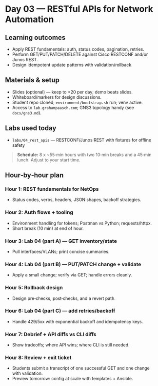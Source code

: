 # Day 03 — RESTful APIs for Network Automation

## Learning outcomes
- Apply REST fundamentals: auth, status codes, pagination, retries.
- Perform GET/PUT/PATCH/DELETE against Cisco RESTCONF and/or Junos REST.
- Design idempotent update patterns with validation/rollback.

## Materials & setup
- Slides (optional) — keep to <20 per day; demo beats slides.
- Whiteboard/markers for design discussions.
- Student repo cloned; `environment/bootstrap.sh` run; venv active.
- Access to `lab.grahampaasch.com`; GNS3 topology handy (see `docs/gns3.md`).

## Labs used today
- `labs/04_rest_apis` — RESTCONF/Junos REST with fixtures for offline safety

> **Schedule:** 8 x ~55‑min hours with two 10‑min breaks and a 45‑min lunch. Adjust to your start time.

## Hour‑by‑hour plan

### Hour 1: REST fundamentals for NetOps
- Status codes, verbs, headers, JSON shapes, backoff strategies.

### Hour 2: Auth flows + tooling
- Environment handling for tokens; Postman vs Python; requests/httpx.
- Short break (10 min) at end of hour.

### Hour 3: Lab 04 (part A) — GET inventory/state
- Pull interfaces/VLANs; print concise summaries.

### Hour 4: Lab 04 (part B) — PUT/PATCH change + validate
- Apply a small change; verify via GET; handle errors cleanly.

### Hour 5: Rollback design
- Design pre‑checks, post‑checks, and a revert path.

### Hour 6: Lab 04 (part C) — add retries/backoff
- Handle 429/5xx with exponential backoff and idempotency keys.

### Hour 7: Debrief + API diffs vs CLI diffs
- Show tradeoffs; where API wins; where CLI is still needed.

### Hour 8: Review + exit ticket
- Students submit a transcript of one successful GET and one change with validation.
- Preview tomorrow: config at scale with templates + Ansible.
